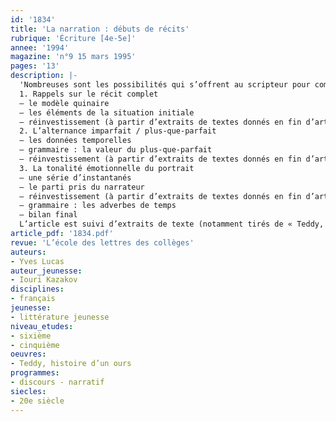 ```yaml
---
id: '1834'
title: 'La narration : débuts de récits'
rubrique: 'Écriture [4e-5e]'
annee: '1994'
magazine: 'n°9 15 mars 1995'
pages: '13'
description: |-
  'Nombreuses sont les possibilités qui s’offrent au scripteur pour commencer ses récits. Il y a ceux qui prennent les choses à leur début, ceux qui jettent le lecteur « in medias res » et obligent à un retour en arrière, ceux qui plantent le décor ou qui font place aux paroles de personnages… Cet article s’en tient au premier cas de figure, il impose déjà suffisamment de variantes pour qu’il y ait là matière à plusieurs séances de travail.
  1. Rappels sur le récit complet
  – le modèle quinaire
  – les éléments de la situation initiale
  – réinvestissement (à partir d’extraits de textes donnés en fin d’article)
  2. L’alternance imparfait / plus-que-parfait
  – les données temporelles
  – grammaire : la valeur du plus-que-parfait
  – réinvestissement (à partir d’extraits de textes donnés en fin d’article)
  3. La tonalité émotionnelle du portrait
  – une série d’instantanés
  – le parti pris du narrateur
  – réinvestissement (à partir d’extraits de textes donnés en fin d’article)
  – grammaire : les adverbes de temps
  – bilan final
  L’article est suivi d’extraits de texte (notamment tirés de « Teddy, histoire d’un ours », de Iouri Kazakov) assortis d’exercices et de questions'
article_pdf: '1834.pdf'
revue: 'L’école des lettres des collèges'
auteurs:
- Yves Lucas
auteur_jeunesse:
- Iouri Kazakov
disciplines:
- français
jeunesse:
- littérature jeunesse
niveau_etudes:
- sixième
- cinquième
oeuvres:
- Teddy, histoire d’un ours
programmes:
- discours - narratif
siecles:
- 20e siècle
---
```

